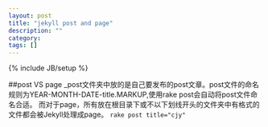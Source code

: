 ```yaml
---
layout: post
title: "jekyll post and page"
description: ""
category: 
tags: []
---
```

{% include JB/setup %}

##post VS page
_post文件夹中放的是自己要发布的post文章。post文件的命名规则为YEAR-MONTH-DATE-title.MARKUP,使用rake post会自动将post文件命名合适。
而对于page，所有放在根目录下或不以下划线开头的文件夹中有格式的文件都会被Jekyll处理成page。
```rake post title="cjy"```